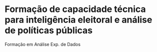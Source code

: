 # Formação de capacidade técnica para inteligência eleitoral e análise de políticas públicas

Formação em Análise Exp. de Dados

